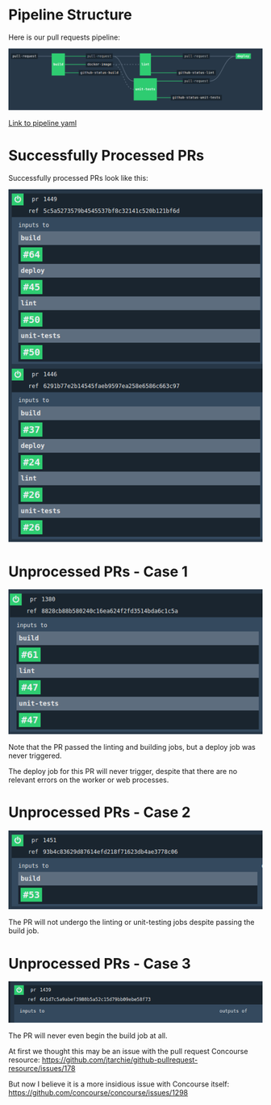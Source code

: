 # Pipeline Structure
Here is our pull requests pipeline:

![ss1](/ss1.png?raw=true)

[Link to pipeline yaml](/pipeline-pull-requests.yaml)

# Successfully Processed PRs

Successfully processed PRs look like this:

![ss2](/ss2.png?raw=true)

# Unprocessed PRs - Case 1

![ss3](/ss3.png?raw=true)

Note that the PR passed the linting and building jobs, but a deploy
job was never triggered.

The deploy job for this PR will never trigger, despite that there are no
relevant errors on the worker or web processes.

# Unprocessed PRs - Case 2

![ss4](/ss4.png?raw=true)

The PR will not undergo the linting or unit-testing jobs despite passing the
build job.

# Unprocessed PRs - Case 3

![ss5](/ss5.png?raw=true)

The PR will never even begin the build job at all.

At first we thought this may be an issue with the pull request Concourse resource:
https://github.com/jtarchie/github-pullrequest-resource/issues/178

But now I believe it is a more insidious issue with Concourse itself:
https://github.com/concourse/concourse/issues/1298

